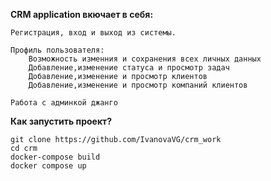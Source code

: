 **CRM application вкючает в себя:**

    Регистрация, вход и выход из системы.

    Профиль пользователя:
        Возможность изменния и сохранения всех личных данных
        Добавление,изменение статуса и просмотр задач
        Добавление,изменение и просмотр клиентов
        Добавление,изменение и просмотр компаний клиентов

    Работа с админкой джанго

**Как запустить проект?**

    git clone https://github.com/IvanovaVG/crm_work 
    cd crm
    docker-compose build
    docker compose up

    